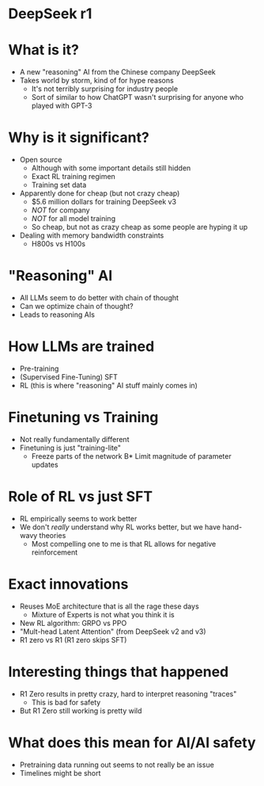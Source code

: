 # DeepSeek r1

# What is it?

+ A new "reasoning" AI from the Chinese company DeepSeek
+ Takes world by storm, kind of for hype reasons
    * It's not terribly surprising for industry people
    * Sort of similar to how ChatGPT wasn't surprising for anyone who played
      with GPT-3

# Why is it significant?

+ Open source
    * Although with some important details still hidden
    * Exact RL training regimen
    * Training set data
+ Apparently done for cheap (but not crazy cheap)
    * $5.6 million dollars for training DeepSeek v3
    * _NOT_ for company
    * _NOT_ for all model training
    * So cheap, but not as crazy cheap as some people are hyping it up
+ Dealing with memory bandwidth constraints
    * H800s vs H100s

# "Reasoning" AI

+ All LLMs seem to do better with chain of thought
+ Can we optimize chain of thought?
+ Leads to reasoning AIs

# How LLMs are trained

+ Pre-training
+ (Supervised Fine-Tuning) SFT
+ RL (this is where "reasoning" AI stuff mainly comes in)

# Finetuning vs Training

+ Not really fundamentally different
+ Finetuning is just "training-lite"
    * Freeze parts of the network
    B* Limit magnitude of parameter updates

# Role of RL vs just SFT

+ RL empirically seems to work better
+ We don't *really* understand why RL works better, but we have hand-wavy
  theories
    * Most compelling one to me is that RL allows for negative reinforcement

# Exact innovations

+ Reuses MoE architecture that is all the rage these days
    * Mixture of Experts is not what you think it is
+ New RL algorithm: GRPO vs PPO
+ "Mult-head Latent Attention" (from DeepSeek v2 and v3)
+ R1 zero vs R1 (R1 zero skips SFT)

# Interesting things that happened

+ R1 Zero results in pretty crazy, hard to interpret reasoning "traces"
    * This is bad for safety
+ But R1 Zero still working is pretty wild

# What does this mean for AI/AI safety

+ Pretraining data running out seems to not really be an issue
+ Timelines might be short
